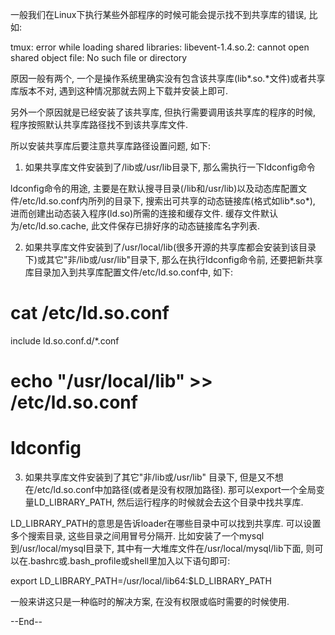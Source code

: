 
一般我们在Linux下执行某些外部程序的时候可能会提示找不到共享库的错误, 比如:

tmux: error while loading shared libraries: libevent-1.4.so.2: cannot open shared object file: No such file or directory

原因一般有两个, 一个是操作系统里确实没有包含该共享库(lib*.so.*文件)或者共享库版本不对, 遇到这种情况那就去网上下载并安装上即可. 

另外一个原因就是已经安装了该共享库, 但执行需要调用该共享库的程序的时候, 程序按照默认共享库路径找不到该共享库文件. 

所以安装共享库后要注意共享库路径设置问题, 如下:

1) 如果共享库文件安装到了/lib或/usr/lib目录下, 那么需执行一下ldconfig命令

ldconfig命令的用途, 主要是在默认搜寻目录(/lib和/usr/lib)以及动态库配置文件/etc/ld.so.conf内所列的目录下, 搜索出可共享的动态链接库(格式如lib*.so*), 进而创建出动态装入程序(ld.so)所需的连接和缓存文件. 缓存文件默认为/etc/ld.so.cache, 此文件保存已排好序的动态链接库名字列表. 

2) 如果共享库文件安装到了/usr/local/lib(很多开源的共享库都会安装到该目录下)或其它"非/lib或/usr/lib"目录下, 那么在执行ldconfig命令前, 还要把新共享库目录加入到共享库配置文件/etc/ld.so.conf中, 如下:

# cat /etc/ld.so.conf
include ld.so.conf.d/*.conf
# echo "/usr/local/lib" >> /etc/ld.so.conf
# ldconfig

3) 如果共享库文件安装到了其它"非/lib或/usr/lib" 目录下,  但是又不想在/etc/ld.so.conf中加路径(或者是没有权限加路径). 那可以export一个全局变量LD_LIBRARY_PATH, 然后运行程序的时候就会去这个目录中找共享库. 

LD_LIBRARY_PATH的意思是告诉loader在哪些目录中可以找到共享库. 可以设置多个搜索目录, 这些目录之间用冒号分隔开. 比如安装了一个mysql到/usr/local/mysql目录下, 其中有一大堆库文件在/usr/local/mysql/lib下面, 则可以在.bashrc或.bash_profile或shell里加入以下语句即可:

export LD_LIBRARY_PATH=/usr/local/lib64:$LD_LIBRARY_PATH    

一般来讲这只是一种临时的解决方案, 在没有权限或临时需要的时候使用.

--End--